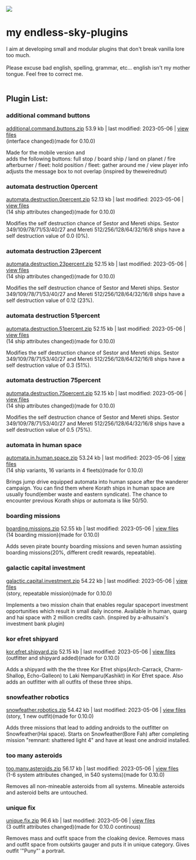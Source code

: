 ![ ](https://github.com/zuckung/endless-sky-plugins/blob/main/src/icon.png)
# **my endless-sky-plugins**
I aim at developing small and modular plugins that don't break vanilla lore too much. <br><br>
Please excuse bad english, spelling, grammar, etc... english isn't my mother tongue. Feel free to correct me. <br><br>


## Plugin List:<br>


### additional command buttons
[additional.command.buttons.zip](https://github.com/zuckung/endless-sky-plugins/releases/download/Latest/additional.command.buttons.zip) 53.9 kb | last modified: 2023-05-06
 | [view files](https://github.com/zuckung/endless-sky-plugins/tree/main/myplugins/additional%20command%20buttons/) <br>
(interface changed)(made for 0.10.0)


Made for the mobile version and  
adds the following buttons: full stop / board ship / land on planet / fire afterburner / fleet: hold position / fleet: gather around me / view player info
adjusts the message box to not overlap
(inspired by theweirednut)

 
### automata destruction 0percent
[automata.destruction.0percent.zip](https://github.com/zuckung/endless-sky-plugins/releases/download/Latest/automata.destruction.0percent.zip) 52.13 kb | last modified: 2023-05-06
 | [view files](https://github.com/zuckung/endless-sky-plugins/tree/main/myplugins/automata%20destruction%200percent/) <br>
(14 ship attributes changed)(made for 0.10.0)


Modifies the self destruction chance of Sestor and Mereti ships.
Sestor 349/109/78/71/53/40/27 and Mereti 512/256/128/64/32/16/8 ships have a self destruction value of 0.0 (0%).

 
### automata destruction 23percent
[automata.destruction.23percent.zip](https://github.com/zuckung/endless-sky-plugins/releases/download/Latest/automata.destruction.23percent.zip) 52.15 kb | last modified: 2023-05-06
 | [view files](https://github.com/zuckung/endless-sky-plugins/tree/main/myplugins/automata%20destruction%2023percent/) <br>
(14 ship attributes changed)(made for 0.10.0)


Modifies the self destruction chance of Sestor and Mereti ships.
Sestor 349/109/78/71/53/40/27 and Mereti 512/256/128/64/32/16/8 ships have a self destruction value of 0.12 (23%).

 
### automata destruction 51percent
[automata.destruction.51percent.zip](https://github.com/zuckung/endless-sky-plugins/releases/download/Latest/automata.destruction.51percent.zip) 52.15 kb | last modified: 2023-05-06
 | [view files](https://github.com/zuckung/endless-sky-plugins/tree/main/myplugins/automata%20destruction%2051percent/) <br>
(14 ship attributes changed)(made for 0.10.0)


Modifies the self destruction chance of Sestor and Mereti ships.
Sestor 349/109/78/71/53/40/27 and Mereti 512/256/128/64/32/16/8 ships have a self destruction value of 0.3 (51%).

 
### automata destruction 75percent
[automata.destruction.75percent.zip](https://github.com/zuckung/endless-sky-plugins/releases/download/Latest/automata.destruction.75percent.zip) 52.15 kb | last modified: 2023-05-06
 | [view files](https://github.com/zuckung/endless-sky-plugins/tree/main/myplugins/automata%20destruction%2075percent/) <br>
(14 ship attributes changed)(made for 0.10.0)


Modifies the self destruction chance of Sestor and Mereti ships.
Sestor 349/109/78/71/53/40/27 and Mereti 512/256/128/64/32/16/8 ships have a self destruction value of 0.5 (75%).

 
### automata in human space
[automata.in.human.space.zip](https://github.com/zuckung/endless-sky-plugins/releases/download/Latest/automata.in.human.space.zip) 53.24 kb | last modified: 2023-05-06
 | [view files](https://github.com/zuckung/endless-sky-plugins/tree/main/myplugins/automata%20in%20human%20space/) <br>
(14 ship variants, 16 variants in 4 fleets)(made for 0.10.0)


Brings jump drive equipped automata into human space after the wanderer campaign. 
You can find them where Korath ships in human space are usually found(ember waste and eastern syndicate). 
The chance to encounter previous Korath ships or automata is like 50/50.

 
### boarding missions
[boarding.missions.zip](https://github.com/zuckung/endless-sky-plugins/releases/download/Latest/boarding.missions.zip) 52.55 kb | last modified: 2023-05-06
 | [view files](https://github.com/zuckung/endless-sky-plugins/tree/main/myplugins/boarding%20missions/) <br>
(14 boarding mission)(made for 0.10.0)


Adds seven pirate bounty boarding missions and seven human assisting boarding missions(20%, different credit rewards, repeatable).
 
### galactic capital investment
[galactic.capital.investment.zip](https://github.com/zuckung/endless-sky-plugins/releases/download/Latest/galactic.capital.investment.zip) 54.22 kb | last modified: 2023-05-06
 | [view files](https://github.com/zuckung/endless-sky-plugins/tree/main/myplugins/galactic%20capital%20investment/) <br>
(story, repeatable mission)(made for 0.10.0)


Implements a two mission chain that enables regular spaceport investment opportunities which result in small daily income. Available in human, quarg and hai space with 2 million credits cash.
(inspired by a-alhusaini's investment bank plugin)

 
### kor efret shipyard
[kor.efret.shipyard.zip](https://github.com/zuckung/endless-sky-plugins/releases/download/Latest/kor.efret.shipyard.zip) 52.15 kb | last modified: 2023-05-06
 | [view files](https://github.com/zuckung/endless-sky-plugins/tree/main/myplugins/kor%20efret%20shipyard/) <br>
(outfitter and shipyard added)(made for 0.10.0)


Adds a shipyard with the the three Kor Efret ships(Arch-Carrack, Charm-Shallop, Echo-Galleon) to Laki Nemparu(Kashikt) in Kor Efret space. Also adds an outfitter with all outfits of these three ships.

 
### snowfeather robotics
[snowfeather.robotics.zip](https://github.com/zuckung/endless-sky-plugins/releases/download/Latest/snowfeather.robotics.zip) 54.42 kb | last modified: 2023-05-06
 | [view files](https://github.com/zuckung/endless-sky-plugins/tree/main/myplugins/snowfeather%20robotics/) <br>
(story, 1 new outfit)(made for 0.10.0)


Adds three missions that lead to adding androids to the outfitter on Snowfeather(Hai space).
Starts on Snowfeather(Bore Fah) after completing mission "remnant: shattered light 4" and have at least one android installed.

 
### too many asteroids
[too.many.asteroids.zip](https://github.com/zuckung/endless-sky-plugins/releases/download/Latest/too.many.asteroids.zip) 56.17 kb | last modified: 2023-05-06
 | [view files](https://github.com/zuckung/endless-sky-plugins/tree/main/myplugins/too%20many%20asteroids/) <br>
(1-6 system attributes changed, in 540 systems)(made for 0.10.0)


Removes all non-mineable asteroids from all systems. Mineable asteroids and asteroid belts are untouched.

 
### unique fix
[unique.fix.zip](https://github.com/zuckung/endless-sky-plugins/releases/download/Latest/unique.fix.zip) 96.6 kb | last modified: 2023-05-06
 | [view files](https://github.com/zuckung/endless-sky-plugins/tree/main/myplugins/unique%20fix/) <br>
(3 outfit attributes changed)(made for 0.10.0 continous)


Removes mass and outfit space from the cloaking device.
Removes mass and outfit space from outskirts gauger and puts it in unique category.
Gives outfit '"Puny"' a portrait.

 
